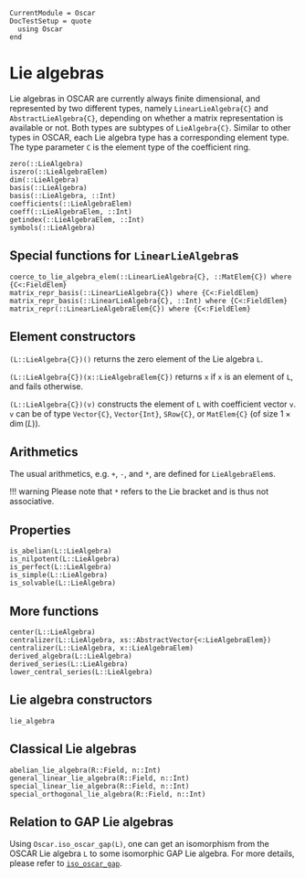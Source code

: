 ```@meta
CurrentModule = Oscar
DocTestSetup = quote
  using Oscar
end
```

# Lie algebras

Lie algebras in OSCAR are currently always finite dimensional, and represented by two different types,
namely `LinearLieAlgebra{C}` and `AbstractLieAlgebra{C}`, depending on whether a matrix
representation is available or not.
Both types are subtypes of `LieAlgebra{C}`. Similar to other types in OSCAR, each Lie algebra
type has a corresponding element type.
The type parameter `C` is the element type of the coefficient ring. 

```@docs
zero(::LieAlgebra)
iszero(::LieAlgebraElem)
dim(::LieAlgebra)
basis(::LieAlgebra)
basis(::LieAlgebra, ::Int)
coefficients(::LieAlgebraElem)
coeff(::LieAlgebraElem, ::Int)
getindex(::LieAlgebraElem, ::Int)
symbols(::LieAlgebra)
```

## Special functions for `LinearLieAlgebra`s

```@docs
coerce_to_lie_algebra_elem(::LinearLieAlgebra{C}, ::MatElem{C}) where {C<:FieldElem}
matrix_repr_basis(::LinearLieAlgebra{C}) where {C<:FieldElem}
matrix_repr_basis(::LinearLieAlgebra{C}, ::Int) where {C<:FieldElem}
matrix_repr(::LinearLieAlgebraElem{C}) where {C<:FieldElem}
```

## Element constructors

`(L::LieAlgebra{C})()` returns the zero element of the Lie algebra `L`.

`(L::LieAlgebra{C})(x::LieAlgebraElem{C})` returns `x` if `x` is an element of `L`,
and fails otherwise.

`(L::LieAlgebra{C})(v)` constructs the element of `L` with coefficient vector `v`.
`v` can be of type `Vector{C}`, `Vector{Int}`, `SRow{C}`,
or `MatElem{C}` (of size $1 \times \dim(L)$).


## Arithmetics
The usual arithmetics, e.g. `+`, `-`, and `*`, are defined for `LieAlgebraElem`s.

!!! warning
    Please note that `*` refers to the Lie bracket and is thus not associative.

## Properties

```@docs
is_abelian(L::LieAlgebra)
is_nilpotent(L::LieAlgebra)
is_perfect(L::LieAlgebra)
is_simple(L::LieAlgebra)
is_solvable(L::LieAlgebra)
```

## More functions

```@docs
center(L::LieAlgebra)
centralizer(L::LieAlgebra, xs::AbstractVector{<:LieAlgebraElem})
centralizer(L::LieAlgebra, x::LieAlgebraElem)
derived_algebra(L::LieAlgebra)
derived_series(L::LieAlgebra)
lower_central_series(L::LieAlgebra)
```

## Lie algebra constructors

```@docs
lie_algebra
```

## Classical Lie algebras

```@docs
abelian_lie_algebra(R::Field, n::Int)
general_linear_lie_algebra(R::Field, n::Int)
special_linear_lie_algebra(R::Field, n::Int)
special_orthogonal_lie_algebra(R::Field, n::Int)
```

## Relation to GAP Lie algebras

Using `Oscar.iso_oscar_gap(L)`, one can get an isomorphism from the OSCAR Lie algebra `L`
to some isomorphic GAP Lie algebra. For more details, please refer to [`iso_oscar_gap`](@ref).

